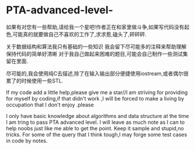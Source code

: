 # PTA-advanced-level-

如果有对您有一些帮助,请给我一个星吧!作者正在和家里做斗争,如果写代码没有起色,可能真的就要做自己不喜欢的工作了,求求惹,磕头了,砰砰砰.


关于数据结构和算法我只有基础的一些知识 我会留下尽可能多的注释来帮助理解 保持代码的简单好清晰
对于我自己做起来困难的题目,可能会自己制作一些测试集留在里面.

尽可能的,我会使用纯C去描述,除了在输入输出部分便捷使用iostream,或者偶尔很累了的时候使用一些STL.

If my code add a little help,please give me a star//I am striving for providing for myself by coding,if that didn't work ,I will be forced to make a living by occupation that I don't enjoy .please

I only have basic knowledge about algorithms and data structure at the time I am tring to pass PTA advanced level. 
I will leave as much note as I can to help noobs just like me able to get the point. 
Keep it sample and stupid,no tricks. 
For some of the query that I think tough,I may forge some test cases in code by notes.
